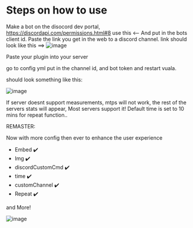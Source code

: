# Steps on how to use

Make a bot on the disocord dev portal,
https://discordapi.com/permissions.html#8 use this <-- And put in the bots client id. Paste the link you get in the web to a discord channel. link should look like this ==>
![image](https://github.com/1lent/TpsSender/assets/128602359/cb32f7fb-415b-4917-98d4-7fecb1d9e76a)


Paste your plugin into your server


go to config yml put in the channel id, and bot token and restart vuala.


should look something like this:

![image](https://github.com/user-attachments/assets/ae95ba03-ed34-4c5e-82b0-807bcbedb226)




If server doesnt support measurements, mtps will not work, the rest of the servers stats will appear, Most servers support it!
Default time is set to 10 mins for repeat function..


REMASTER:

Now with more config then ever to enhance the user experience
- Embed ✔️
- Img ✔️
- discordCustomCmd ✔️
- time ✔️
- customChannel ✔️
- Repeat ✔️

and More!

![image](https://github.com/user-attachments/assets/d230486c-1d20-4843-9cbf-5caf2fa51efb)
